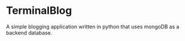 # TerminalBlog
A simple blogging application written in python that uses mongoDB as a backend database.
